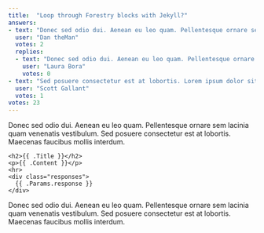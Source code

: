 ```yaml
---
title:  "Loop through Forestry blocks with Jekyll?"
answers:
- text: "Donec sed odio dui. Aenean eu leo quam. Pellentesque ornare sem lacinia quam venenatis vestibulum. Sed posuere consectetur est at lobortis. Maecenas faucibus mollis interdum."
  user: "Dan theMan"
  votes: 2
  replies:
  - text: "Donec sed odio dui. Aenean eu leo quam. Pellentesque ornare sem lacinia quam venenatis vestibulum. Sed posuere consectetur est at lobortis. Maecenas faucibus mollis interdum."
    user: "Laura Bora"
    votes: 0
- text: "Sed posuere consectetur est at lobortis. Lorem ipsum dolor sit amet, consectetur adipiscing elit. Maecenas faucibus mollis interdum. Vivamus sagittis lacus vel augue laoreet rutrum faucibus dolor auctor. Cum sociis natoque penatibus et magnis dis parturient montes, nascetur ridiculus mus."
  user: "Scott Gallant"
  votes: 1
votes: 23
---
```

Donec sed odio dui. Aenean eu leo quam. Pellentesque ornare sem lacinia quam venenatis vestibulum. Sed posuere consectetur est at lobortis. Maecenas faucibus mollis interdum.

```
<h2>{{ .Title }}</h2>
<p>{{ .Content }}</p>
<hr>
<div class="responses">
  {{ .Params.response }}
</div>
```
Donec sed odio dui. Aenean eu leo quam. Pellentesque ornare sem lacinia quam venenatis vestibulum. Sed posuere consectetur est at lobortis. Maecenas faucibus mollis interdum.
